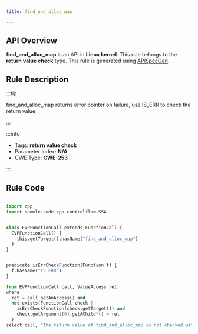 ```yaml
---
title: find_and_alloc_map

---
```



## API Overview
**find_and_alloc_map** is an API in **Linux kernel**. This rule belongs to the **return value check** type. This rule is generated using [APISpecGen](../../tools/APISpecGen).
## Rule Description

:::tip

find_and_alloc_map returns error pointer on failure, use IS_ERR to check the return value

:::

:::info

- Tags: **return value check**
- Parameter Index: **N/A**
- CWE Type: **CWE-253**

:::

## Rule Code
```python

import cpp
import semmle.code.cpp.controlflow.SSA


class EVPFunctionCall extends FunctionCall {
  EVPFunctionCall() {
    this.getTarget().hasName("find_and_alloc_map")
  }
}


predicate isErrCheckFunction(Function f) {
  f.hasName("IS_ERR") 
}

from EVPFunctionCall call, ValueAccess ret
where
  ret = call.getAnAccess() and
  not exists(FunctionCall check |
    isErrCheckFunction(check.getTarget()) and
    check.getArgument(0).getAChild*() = ret
  )
select call, "The return value of find_and_alloc_map is not checked with IS_ERR."
    
```